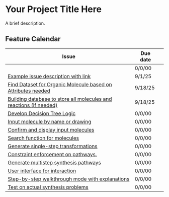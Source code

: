 # Your Project Title Here
A brief description.


## Feature Calendar

| **Issue** | **Due date** | |
| --------- | ------------ | -- |
| []() | 0/0/00 | |
| [Example issue description with link](https://github.com/hmm34/example-annotated-bibliography/issues/1) | 9/1/25 | |
| [Find Dataset for Organic Molecule based on Attributes needed](https://github.com/rbrooks27/JuniorIS/issues/1) | 9/18/25 | |
| [Building database to store all molecules and reactions (if needed)](https://github.com/hmm34/example-annotated-bibliography/issues/1) | 9/18/25 | |
| [Develop Decision Tree Logic](https://github.com/rbrooks27/JuniorIS/issues/3) | 0/0/00 | |
| [Input molecule by name or drawing](https://github.com/rbrooks27/JuniorIS/issues/4) | 0/0/00 | |
| [Confirm and display input molecules](https://github.com/rbrooks27/JuniorIS/issues/5) | 0/0/00 | |
| [Search function for molecules](https://github.com/rbrooks27/JuniorIS/issues/6) | 0/0/00 | |
| [Generate single-step transformations](https://github.com/rbrooks27/JuniorIS/issues/7) | 0/0/00 | |
| [Constraint enforcement on pathways.](https://github.com/rbrooks27/JuniorIS/issues/8) | 0/0/00 | |
| [Generate multistep synthesis pathways](https://github.com/rbrooks27/JuniorIS/issues/9) | 0/0/00 | |
| [User interface for interaction](https://github.com/rbrooks27/JuniorIS/issues/10) | 0/0/00 | |
| [Step-by-step walkthrough mode with explanations](https://github.com/rbrooks27/JuniorIS/issues/11) | 0/0/00 | |
| [Test on actual synthesis problems](https://github.com/rbrooks27/JuniorIS/issues/12) | 0/0/00 | |